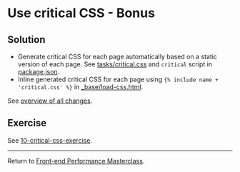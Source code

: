 # Use critical CSS - Bonus

## Solution

* Generate critical CSS for each page automatically based on a static version of each page. See [tasks/critical.css](tasks/critical.css) and `critical` script in [package.json](package.json).
* Inline generated critical CSS for each page using `{% include name + 'critical.css' %}` in [_base/load-css.html](src/optimised/_base/load-css.html).

See [overview of all changes](https://github.com/voorhoede/front-end-performance-masterclass/commit/e4cf2a0b8f4cb063d4f8eed32ea757bca21ec83c).


## Exercise

See [10-critical-css-exercise](https://github.com/voorhoede/front-end-performance-masterclass/tree/10-critical-css-exercise).

---

Return to [Front-end Performance Masterclass](https://github.com/voorhoede/front-end-performance-masterclass).